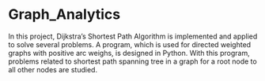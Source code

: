 # Graph_Analytics
In this project, Dijkstra’s Shortest Path Algorithm is implemented and applied to solve several problems. A program, which is used for directed weighted graphs with positive arc weighs, is designed in Python. With this program, problems related to shortest path spanning tree in a graph for a root node to all other nodes are studied.
